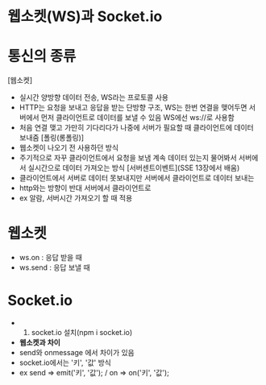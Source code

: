 # 웹소켓(WS)과 Socket.io #

# 통신의 종류
[웹소켓]
- 실시간 양방향 데이터 전송, WS라는 프로토콜 사용
- HTTP는 요청을 보내고 응답을 받는 단방향 구조, WS는 한번 연결을 맺어두면 서버에서 먼저 클라이언트로 데이터를 보낼 수 있음 WS에선 ws://로 사용함
- 처음 연결 맺고 가만히 기다리다가 나중에 서버가 필요할 때 클라이언트에 데이터 보내줌
[폴링(롱폴링)]
- 웹소켓이 나오기 전 사용하던 방식
- 주기적으로 자꾸 클라이언트에서 요청을 보냄 계속 데이터 있는지 물어봐서 서버에서 실시간으로 데이터 가져오는 방식
[서버센트이벤트](SSE 13장에서 배움)
- 클라이언트에서 서버로 데이터 못보내지만 서버에서 클라이언트로 데이터 보내는 
- http와는 방향이 반대 서버에서 클라이언트로
- ex 알람, 서버시간 가져오기 할 때 적용

# 웹소켓
- ws.on : 응답 받을 때
- ws.send : 응답 보낼 때

# Socket.io
- 1. socket.io 설치(npm i socket.io)
- **웹소켓과 차이**
- send와 onmessage 에서 차이가 있음
- socket.io에서는 '키', '값' 방식
- ex send => emit('키', '값'); / on => on('키', '값'); 
